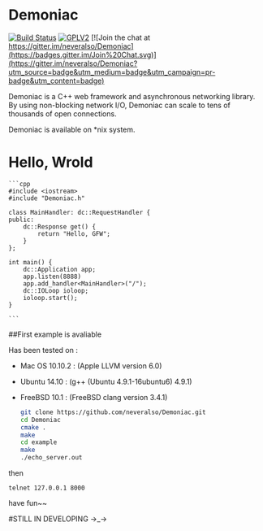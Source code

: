 # Demoniac

[![Build Status](https://travis-ci.org/neveralso/Demoniac.svg?branch=master)](https://travis-ci.org/neveralso/Demoniac)  [![GPLV2](https://img.shields.io/badge/License-GPLV2-brightgreen.svg)](http://www.gnu.org/licenses/gpl-2.0.html)  [![Join the chat at https://gitter.im/neveralso/Demoniac](https://badges.gitter.im/Join%20Chat.svg)](https://gitter.im/neveralso/Demoniac?utm_source=badge&utm_medium=badge&utm_campaign=pr-badge&utm_content=badge)

Demoniac is a C++ web framework and asynchronous networking library.
By using non-blocking network I/O,
Demoniac can scale to tens of thousands of open connections.

Demoniac is available on *nix system.


# Hello, Wrold

	```cpp
	#include <iostream>
	#include "Demoniac.h"

	class MainHandler: dc::RequestHandler {
	public:
	    dc::Response get() {
	        return "Hello, GFW";
	    }
	};

	int main() {
	    dc::Application app;
	    app.listen(8888)
	    app.add_handler<MainHandler>("/");
	    dc::IOLoop ioloop;
	    ioloop.start();
	}

	```


##First example is avaliable

Has been tested on :

- Mac OS 10.10.2 : (Apple LLVM version 6.0)
- Ubuntu 14.10 : (g++ (Ubuntu 4.9.1-16ubuntu6) 4.9.1)
- FreeBSD 10.1 : (FreeBSD clang version 3.4.1)


	```sh
	git clone https://github.com/neveralso/Demoniac.git
    cd Demoniac
    cmake .
    make
    cd example
    make
    ./echo_server.out
    ```

then

    telnet 127.0.0.1 8000

have fun~~

#STILL IN DEVELOPING →_→
